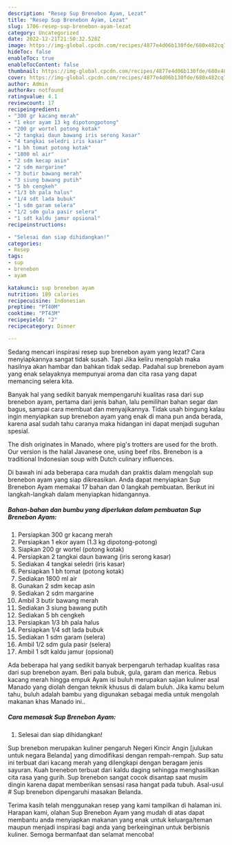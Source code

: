 ```yaml
---
description: "Resep Sup Brenebon Ayam, Lezat"
title: "Resep Sup Brenebon Ayam, Lezat"
slug: 1706-resep-sup-brenebon-ayam-lezat
category: Uncategorized
date: 2022-12-21T21:50:32.528Z
image: https://img-global.cpcdn.com/recipes/4877e4d06b130fde/680x482cq70/sup-brenebon-ayam-foto-resep-utama.jpg
hideToc: false
enableToc: true
enableTocContent: false
thumbnail: https://img-global.cpcdn.com/recipes/4877e4d06b130fde/680x482cq70/sup-brenebon-ayam-foto-resep-utama.jpg
cover: https://img-global.cpcdn.com/recipes/4877e4d06b130fde/680x482cq70/sup-brenebon-ayam-foto-resep-utama.jpg
author: Admin
authorAv: notfound
ratingvalue: 4.1
reviewcount: 17
recipeingredient:
- "300 gr kacang merah"
- "1 ekor ayam 13 kg dipotongpotong"
- "200 gr wortel potong kotak"
- "2 tangkai daun bawang iris serong kasar"
- "4 tangkai seledri iris kasar"
- "1 bh tomat potong kotak"
- "1800 ml air"
- "2 sdm kecap asin"
- "2 sdm margarine"
- "3 butir bawang merah"
- "3 siung bawang putih"
- "5 bh cengkeh"
- "1/3 bh pala halus"
- "1/4 sdt lada bubuk"
- "1 sdm garam selera"
- "1/2 sdm gula pasir selera"
- "1 sdt kaldu jamur opsional"
recipeinstructions:

- "Selesai dan siap dihidangkan!"
categories:
- Resep
tags:
- sup
- brenebon
- ayam

katakunci: sup brenebon ayam 
nutrition: 189 calories
recipecuisine: Indonesian
preptime: "PT40M"
cooktime: "PT43M"
recipeyield: "2"
recipecategory: Dinner

---
```



Sedang mencari inspirasi resep sup brenebon ayam yang lezat? Cara menyiapkannya sangat tidak susah. Tapi Jika keliru mengolah maka hasilnya akan hambar dan bahkan tidak sedap. Padahal sup brenebon ayam yang enak selayaknya mempunyai aroma dan cita rasa yang dapat memancing selera kita.


Banyak hal yang sedikit banyak mempengaruhi kualitas rasa dari sup brenebon ayam, pertama dari jenis bahan, lalu pemilihan bahan segar dan bagus, sampai cara membuat dan menyajikannya. Tidak usah bingung kalau ingin menyiapkan sup brenebon ayam yang enak di mana pun anda berada, karena asal sudah tahu caranya maka hidangan ini dapat menjadi suguhan spesial.

The dish originates in Manado, where pig&#39;s trotters are used for the broth. Our version is the halal Javanese one, using beef ribs. Brenebon is a traditional Indonesian soup with Dutch culinary influences.


Di bawah ini ada beberapa cara mudah dan praktis dalam mengolah sup brenebon ayam yang siap dikreasikan. Anda dapat menyiapkan Sup Brenebon Ayam memakai 17 bahan dan 0 langkah pembuatan. Berikut ini langkah-langkah dalam menyiapkan hidangannya.

<!--inarticleads1-->

##### Bahan-bahan dan bumbu yang diperlukan dalam pembuatan Sup Brenebon Ayam:

1. Persiapkan 300 gr kacang merah
1. Persiapkan 1 ekor ayam (1.3 kg dipotong-potong)
1. Siapkan 200 gr wortel (potong kotak)
1. Persiapkan 2 tangkai daun bawang (iris serong kasar)
1. Sediakan 4 tangkai seledri (iris kasar)
1. Persiapkan 1 bh tomat (potong kotak)
1. Sediakan 1800 ml air
1. Gunakan 2 sdm kecap asin
1. Sediakan 2 sdm margarine
1. Ambil 3 butir bawang merah
1. Sediakan 3 siung bawang putih
1. Sediakan 5 bh cengkeh
1. Persiapkan 1/3 bh pala halus
1. Persiapkan 1/4 sdt lada bubuk
1. Sediakan 1 sdm garam (selera)
1. Ambil 1/2 sdm gula pasir (selera)
1. Ambil 1 sdt kaldu jamur (opsional)


Ada beberapa hal yang sedikit banyak berpengaruh terhadap kualitas rasa dari sup brenebon ayam. Beri pala bubuk, gula, garam dan merica. Rebus kacang merah hingga empuk Ayam isi buluh merupakan sajian kuliner asal Manado yang diolah dengan teknik khusus di dalam buluh. Jika kamu belum tahu, buluh adalah bambu yang digunakan sebagai media untuk mengolah makanan khas Manado ini.. 

<!--inarticleads2-->

##### Cara memasak Sup Brenebon Ayam:


1. Selesai dan siap dihidangkan!

Sup brenebon merupakan kuliner pengaruh Negeri Kincir Angin [julukan untuk negara Belanda] yang dimodifikasi dengan rempah-rempah. Sup satu ini terbuat dari kacang merah yang dilengkapi dengan beragam jenis sayuran. Kuah brenebon terbuat dari kaldu daging sehingga menghasilkan cita rasa yang gurih. Sup brenebon sangat cocok disantap saat musim dingin karena dapat memberikan sensasi rasa hangat pada tubuh. Asal-usul # Sup brenebon dipengaruhi masakan Belanda. 

Terima kasih telah menggunakan resep yang kami tampilkan di halaman ini. Harapan kami, olahan Sup Brenebon Ayam yang mudah di atas dapat membantu anda menyiapkan makanan yang enak untuk keluarga/teman maupun menjadi inspirasi bagi anda yang berkeinginan untuk berbisnis kuliner. Semoga bermanfaat dan selamat mencoba!
